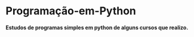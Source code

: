 # Programação-em-Python

**Estudos de programas simples em python de alguns cursos que realizo.**




